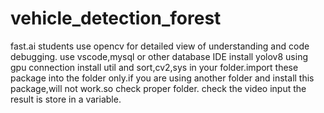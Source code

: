 # vehicle_detection_forest
fast.ai students
use opencv for detailed view of understanding and code debugging.
use vscode,mysql or other database IDE
install yolov8 using gpu connection
install util and sort,cv2,sys in your folder.import these package into the folder only.if you are using another folder and install this package,will not work.so check proper folder.
check the video input
the result is store in a variable.

